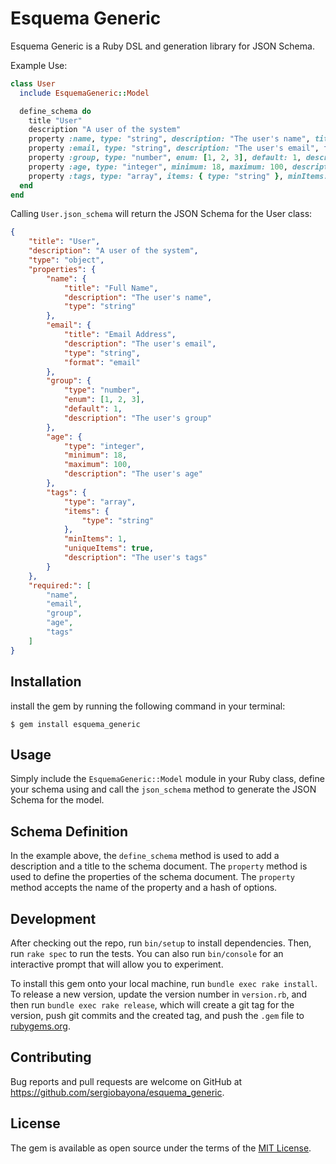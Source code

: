 # Esquema Generic

Esquema Generic is a Ruby DSL and generation library for JSON Schema.

Example Use:

```ruby
class User
  include EsquemaGeneric::Model

  define_schema do
    title "User"
    description "A user of the system"
    property :name, type: "string", description: "The user's name", title: "Full Name"
    property :email, type: "string", description: "The user's email", format: "email", title: "Email Address"
    property :group, type: "number", enum: [1, 2, 3], default: 1, description: "The user's group"
    property :age, type: "integer", minimum: 18, maximum: 100, description: "The user's age"
    property :tags, type: "array", items: { type: "string" }, minItems: 1, uniqueItems: true, description: "The user's tags"
  end
end
```

Calling `User.json_schema` will return the JSON Schema for the User class:

```json
{
    "title": "User",
    "description": "A user of the system",
    "type": "object",
    "properties": {
        "name": {
            "title": "Full Name",
            "description": "The user's name",
            "type": "string"
        },
        "email": {
            "title": "Email Address",
            "description": "The user's email",
            "type": "string",
            "format": "email"
        },
        "group": {
            "type": "number",
            "enum": [1, 2, 3],
            "default": 1,
            "description": "The user's group"
        },
        "age": {
            "type": "integer",
            "minimum": 18,
            "maximum": 100,
            "description": "The user's age"
        },
        "tags": {
            "type": "array",
            "items": {
                "type": "string"
            },
            "minItems": 1,
            "uniqueItems": true,
            "description": "The user's tags"
        }
    },
    "required:": [
        "name",
        "email",
        "group",
        "age",
        "tags"
    ]
}
```

## Installation

 install the gem by running the following command in your terminal:

    $ gem install esquema_generic

## Usage

Simply include the `EsquemaGeneric::Model` module in your Ruby class, define your schema using and call the `json_schema` method to generate the JSON Schema for the model.


## Schema Definition

In the example above, the `define_schema` method is used to add a description and a title to the schema document. The `property` method is used to define the properties of the schema document. The `property` method accepts the name of the property and a hash of options.

## Development

After checking out the repo, run `bin/setup` to install dependencies. Then, run `rake spec` to run the tests. You can also run `bin/console` for an interactive prompt that will allow you to experiment.

To install this gem onto your local machine, run `bundle exec rake install`. To release a new version, update the version number in `version.rb`, and then run `bundle exec rake release`, which will create a git tag for the version, push git commits and the created tag, and push the `.gem` file to [rubygems.org](https://rubygems.org).

## Contributing

Bug reports and pull requests are welcome on GitHub at https://github.com/sergiobayona/esquema_generic. 

## License

The gem is available as open source under the terms of the [MIT License](https://opensource.org/licenses/MIT).

